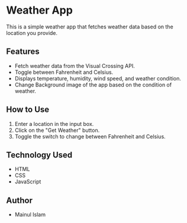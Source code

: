 # Weather App

This is a simple weather app that fetches weather data based on the location you provide.

## Features
- Fetch weather data from the Visual Crossing API.
- Toggle between Fahrenheit and Celsius.
- Displays temperature, humidity, wind speed, and weather condition.
- Change Background image of the app based on the condition of weather.

## How to Use
1. Enter a location in the input box.
2. Click on the "Get Weather" button.
3. Toggle the switch to change between Fahrenheit and Celsius.

## Technology Used
- HTML
- CSS
- JavaScript

## Author
- Mainul Islam
